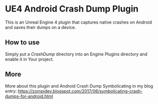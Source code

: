UE4 Android Crash Dump Plugin
=====
This is an Unreal Engine 4 plugin that captures native crashes on Android and saves their dumps on a device.

## How to use
Simply put a *CrashDump* directory into an Engine Plugins directory and enable it in Your project.

## More
More about this plugin and Android Crash Dump Symbolicating in my blog entry: https://zompidev.blogspot.com/2017/06/symbolicating-crash-dumps-for-android.html
